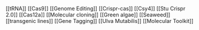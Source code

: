 [[tRNA]]
[[Cas9]]
[[Genome Editing]]
[[Crispr-cas]]
[[Csy4]]
[[Stu Crispr 2.0]]
[[Cas12a]]
[[Molecular cloning]]
[[Green algae]]
[[Seaweed]]
[[transgenic lines]]
[[Gene Tagging]]
[[Ulva Mutabilis]]
[[Molecular Toolkit]]
